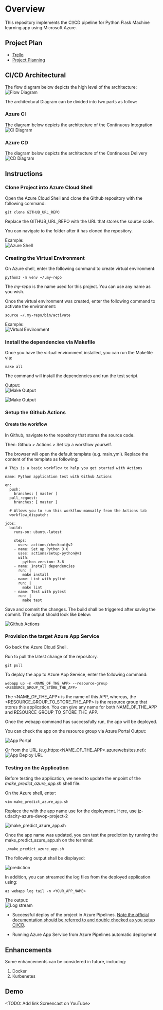 # Overview
This repository implements the CI/CD pipeline for Python Flask Machine learning app using Microsoft Azure. 

## Project Plan
* [Trello](https://trello.com/b/C3ceeWmW/flask-ml-task)
* [Project Planning](https://docs.google.com/spreadsheets/d/1dxMQlkFInCwCUSMQBhnbmbo_12ffJuVlZAwjiTnfZjo/edit?usp=sharing)


## CI/CD Architectural
The flow diagram below depicts the high level of the architecture:
![Flow Diagram](./screen_shots/diagram.png)


The architectural Diagram can be divided into two parts as follow:

### Azure CI
The diagram below depicts the architecture of the Continuous Integration
![CI Diagram](./screen_shots/CI.png)

### Azure CD
The diagram below depicts the architecture of the Continuous Delivery
![CD Diagram](./screen_shots/CD.png)


## Instructions

### Clone Project into Azure Cloud Shell
Open the Azure Cloud Shell and clone the Github repository with the following command:
```
git clone GITHUB_URL_REPO
```
Replace the GITHUB_URL_REPO with the URL that stores the source code.

You can navigate to the folder after it has cloned the repository.

Example:<br/>
![Azure Shell](./screen_shots/01_AzureShell.png)

### Creating the Virtual Environment
On Azure shell, enter the following command to create virtual environment:
```
python3 -m venv ~/.my-repo
```

The <i>my-repo</i> is the name used for this project. You can use any name as you wish.

Once the virtual environment was created, enter the following command to activate the environment:
```
source ~/.my-repo/bin/activate
```
Example:<br/>
![Virtual Environment](./screen_shots/virtual_env.png)


### Install the dependencies via Makefile
Once you have the virtual environment installed, you can run the Makefile via:

```
make all
```

The command will install the dependencies and run the test script.

Output:<br/>
![Make Output](./screen_shots/02_Makefile_1.png)

![Make Output](./screen_shots/02_Makefile_2.png)


### Setup the Github Actions
#### Create the workflow
In Github, navigate to the repository that stores the source code.

Then: Github > Actions > Set Up a workflow yourself.

The browser will open the default template (e.g. main.yml). Replace the content of the template as following:

```
# This is a basic workflow to help you get started with Actions

name: Python application test with Github Actions

on:
  push:
    branches: [ master ]
  pull_request:
    branches: [ master ]

  # Allows you to run this workflow manually from the Actions tab
  workflow_dispatch:

jobs:
  build:
    runs-on: ubuntu-latest
    
    steps:
    - uses: actions/checkout@v2
    - name: Set up Python 3.6
      uses: actions/setup-python@v1
      with:
        python-version: 3.6
    - name: Install dependencies
      run: |
        make install
    - name: Lint with pylint
      run: |
        make lint
    - name: Test with pytest
      run: |
        make test
```

Save and commit the changes. The build shall be triggered after saving the commit. The output should look like below:

![Github Actions](./screen_shots/03_GithubActions.png)


### Provision the target Azure App Service
Go back the Azure Cloud Shell.

Run to pull the latest change of the repository.

```
git pull
```

To deploy the app to Azure App Service, enter the following command:

```
webapp up -n <NAME_OF_THE_APP> --resource-group <RESOURCE_GROUP_TO_STORE_THE_APP>
```

The <NAME_OF_THE_APP> is the name of this APP, whereas, the <RESOURCE_GROUP_TO_STORE_THE_APP> is the resource group that stores this application. You can give any name for both NAME_OF_THE_APP and RESOURCE_GROUP_TO_STORE_THE_APP.

Once the webapp command has successfully run, the app will be deployed.

You can check the app on the resource group via Azure Portal
Output:<br/>

![App Portal](./screen_shots/05_App_deploy_portal.png)

Or from the URL (e.g.https:<NAME_OF_THE_APP>.azurewebsites.net): <br/>
![App Deploy URL](./screen_shots/06_App_deploy_url.png)


### Testing on the Application
Before testing the application, we need to update the enpoint of the <i>make_predict_azure_app.sh</i> shell file.

On the Azure shell, enter:

```
vim make_predict_azure_app.sh
```

Replace the <yourappname> with the app name use for the deployment. Here, use jz-udacity-azure-devop-project-2

![make_predict_azure_app.sh](./screen_shots/09_shell_script.png)


Once the app name was updated, you can test the prediction by running the make_predict_azure_app.sh on the terminal:

```
./make_predict_azure_app.sh
```

The following output shall be displayed:

![prediction](./screen_shots/08_prediction.png)

In addition, you can streamed the log files from the deployed application using:

```
az webapp log tail -n <YOUR_APP_NAME> 
```

The output: <br/>
![Log stream](./screen_shots/07_tail_log.png)

* Successful deploy of the project in Azure Pipelines.  [Note the official documentation should be referred to and double checked as you setup CI/CD](https://docs.microsoft.com/en-us/azure/devops/pipelines/ecosystems/python-webapp?view=azure-devops).

* Running Azure App Service from Azure Pipelines automatic deployment

> 

## Enhancements
Some enhancements can be considered in future, including:
1. Docker
2. Kurbenetes

## Demo 

<TODO: Add link Screencast on YouTube>


